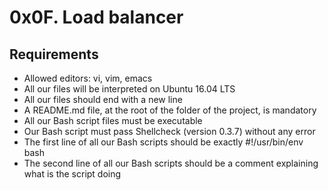 # 0x0F. Load balancer

## Requirements
* Allowed editors: vi, vim, emacs
* All our files will be interpreted on Ubuntu 16.04 LTS
* All our files should end with a new line
* A README.md file, at the root of the folder of the project, is mandatory
* All our Bash script files must be executable
* Our Bash script must pass Shellcheck (version 0.3.7) without any error
* The first line of all our Bash scripts should be exactly #!/usr/bin/env bash
* The second line of all our Bash scripts should be a comment explaining what is the script doing
